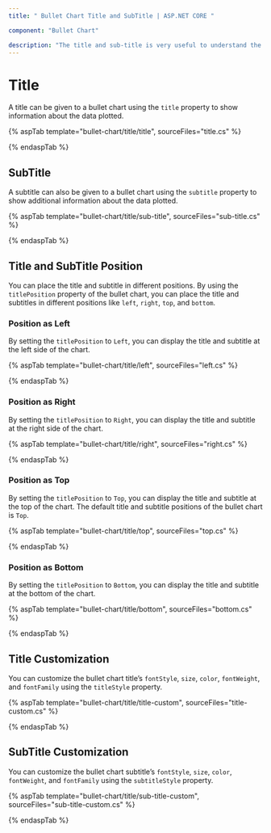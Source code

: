 ```yaml
---
title: " Bullet Chart Title and SubTitle | ASP.NET CORE "

component: "Bullet Chart"

description: "The title and sub-title is very useful to understand the bullet chart in efficient way. It describes what kind of data which represtend by the bullet-chart. "
---
```


# Title

A title can be given to a bullet chart using the `title` property to show information about the data plotted.

{% aspTab template="bullet-chart/title/title", sourceFiles="title.cs" %}

{% endaspTab %}

## SubTitle

A subtitle can also be given to a bullet chart using the `subtitle` property to show additional information about the data plotted.

{% aspTab template="bullet-chart/title/sub-title", sourceFiles="sub-title.cs" %}

{% endaspTab %}

## Title and SubTitle Position

You can place the title and subtitle in different positions. By using the `titlePosition` property of the bullet chart, you can place the title and subtitles in different positions like `left`, `right`, `top`, and `bottom`.

### Position as Left

By setting the `titlePosition` to `Left`, you can display the title and subtitle at the left side of the chart.

{% aspTab template="bullet-chart/title/left", sourceFiles="left.cs" %}

{% endaspTab %}

### Position as Right

By setting the `titlePosition` to `Right`, you can display the title and subtitle at the right side of the chart.

{% aspTab template="bullet-chart/title/right", sourceFiles="right.cs" %}

{% endaspTab %}

### Position as Top

By setting the `titlePosition` to `Top`, you can display the title and subtitle at the top of the chart. The default title and subtitle positions of the bullet chart is `Top`.

{% aspTab template="bullet-chart/title/top", sourceFiles="top.cs" %}

{% endaspTab %}

### Position as Bottom

By setting the `titlePosition` to `Bottom`, you can display the title and subtitle at the bottom of the chart.

{% aspTab template="bullet-chart/title/bottom", sourceFiles="bottom.cs" %}

{% endaspTab %}

## Title Customization

You can customize the bullet chart title’s `fontStyle`, `size`, `color`, `fontWeight`, and `fontFamily` using the `titleStyle` property.

{% aspTab template="bullet-chart/title/title-custom", sourceFiles="title-custom.cs" %}

{% endaspTab %}

## SubTitle Customization

You can customize the bullet chart subtitle’s `fontStyle`, `size`, `color`, `fontWeight`, and `fontFamily` using the `subtitleStyle` property.

{% aspTab template="bullet-chart/title/sub-title-custom", sourceFiles="sub-title-custom.cs" %}

{% endaspTab %}